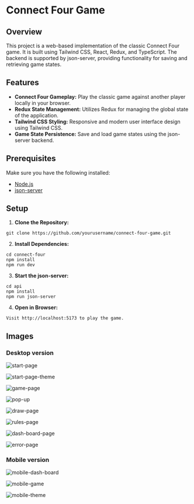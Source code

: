 # Connect Four Game

## Overview

This project is a web-based implementation of the classic Connect Four game. It is built using Tailwind CSS, React, Redux, and TypeScript. The backend is supported by json-server, providing functionality for saving and retrieving game states.

## Features

- **Connect Four Gameplay:** Play the classic game against another player locally in your browser.
- **Redux State Management:** Utilizes Redux for managing the global state of the application.
- **Tailwind CSS Styling:** Responsive and modern user interface design using Tailwind CSS.
- **Game State Persistence:** Save and load game states using the json-server backend.

## Prerequisites

Make sure you have the following installed:

- [Node.js](https://nodejs.org/)
- [json-server](https://github.com/typicode/json-server)

## Setup

1. **Clone the Repository:**

```
git clone https://github.com/yourusername/connect-four-game.git
```

2. **Install Dependencies:**

```
cd connect-four
npm install
npm run dev

```

3. **Start the json-server:**

```
cd api
npm install
npm run json-server
```

4. **Open in Browser:**

```
Visit http://localhost:5173 to play the game.
```

## Images

### Desktop version

![start-page](https://github.com/Vladyslav-Davydenko/Connect-Four-Game/blob/main/connect-four/public/start-page.png)

![start-page-theme](https://github.com/Vladyslav-Davydenko/Connect-Four-Game/blob/main/connect-four/public/start-page-theme.png)

![game-page](https://github.com/Vladyslav-Davydenko/Connect-Four-Game/blob/main/connect-four/public/game-page.png)

![pop-up](https://github.com/Vladyslav-Davydenko/Connect-Four-Game/blob/main/connect-four/public/pop-up.png)

![draw-page](https://github.com/Vladyslav-Davydenko/Connect-Four-Game/blob/main/connect-four/public/draw-page.png)

![rules-page](https://github.com/Vladyslav-Davydenko/Connect-Four-Game/blob/main/connect-four/public/rules-page.png)

![dash-board-page](https://github.com/Vladyslav-Davydenko/Connect-Four-Game/blob/main/connect-four/public/dash-board-page.png)

![error-page](https://github.com/Vladyslav-Davydenko/Connect-Four-Game/blob/main/connect-four/public/error-page.png)

### Mobile version

![mobile-dash-board](https://github.com/Vladyslav-Davydenko/Connect-Four-Game/blob/main/connect-four/public/mobile-dash-board.png)

![mobile-game](https://github.com/Vladyslav-Davydenko/Connect-Four-Game/blob/main/connect-four/public/mobile-game.png)

![mobile-theme](https://github.com/Vladyslav-Davydenko/Connect-Four-Game/blob/main/connect-four/public/mobile-theme.png)
